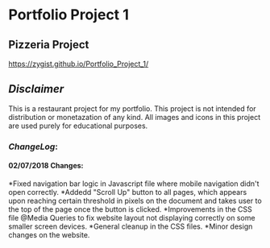 # Portfolio Project 1
## Pizzeria Project
https://zygist.github.io/Portfolio_Project_1/
## _Disclaimer_
This is a restaurant project for my portfolio.
This project is not intended for distribution or monetazation of any kind.
All images and icons in this project are used purely for educational purposes.


### _ChangeLog_:
#### 02/07/2018 Changes:
  *Fixed navigation bar logic in Javascript file where mobile navigation didn't open correctly.
*Addedd "Scroll Up" button to all pages, which appears upon reaching certain threshold in pixels on the document and takes user to the top of the page once the button is clicked.
*Improvements in the CSS file @Media Queries to fix website layout not displaying correctly on some smaller screen devices.
*General cleanup in the CSS files.
*Minor design changes on the website.


